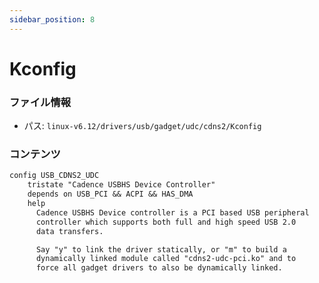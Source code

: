 ```yaml
---
sidebar_position: 8
---
```

# Kconfig

### ファイル情報

- パス: `linux-v6.12/drivers/usb/gadget/udc/cdns2/Kconfig`

### コンテンツ

```txt
config USB_CDNS2_UDC
	tristate "Cadence USBHS Device Controller"
	depends on USB_PCI && ACPI && HAS_DMA
	help
	  Cadence USBHS Device controller is a PCI based USB peripheral
	  controller which supports both full and high speed USB 2.0
	  data transfers.

	  Say "y" to link the driver statically, or "m" to build a
	  dynamically linked module called "cdns2-udc-pci.ko" and to
	  force all gadget drivers to also be dynamically linked.

```
